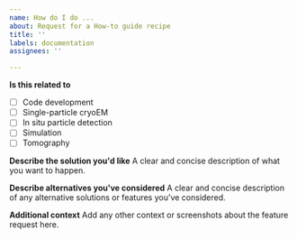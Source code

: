 ```yaml
---
name: How do I do ...
about: Request for a How-to guide recipe
title: ''
labels: documentation
assignees: ''

---
```


**Is this related to**

- [  ] Code development
- [  ] Single-particle cryoEM
- [  ]  In situ particle detection
- [  ] Simulation
- [  ] Tomography 

**Describe the solution you'd like**
A clear and concise description of what you want to happen.

**Describe alternatives you've considered**
A clear and concise description of any alternative solutions or features you've considered.

**Additional context**
Add any other context or screenshots about the feature request here.

